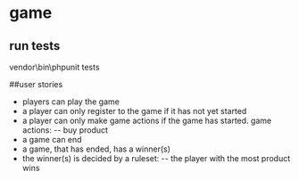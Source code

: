 # game

## run tests
vendor\bin\phpunit tests

##user stories
- players can play the game
- a player can only register to the game if it has not yet started
- a player can only make game actions if the game has started. game actions:
-- buy product
- a game can end
- a game, that has ended, has a winner(s)
- the winner(s) is decided by a ruleset:
-- the player with the most product wins